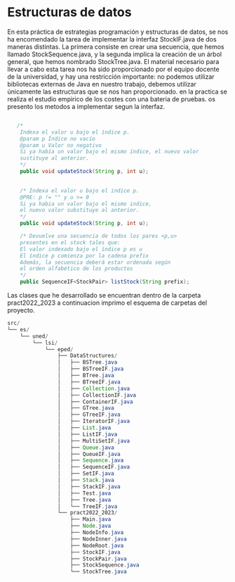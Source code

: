 # Estructuras de datos
En esta práctica de estrategias programación y estructuras de datos, se nos ha encomendado la tarea de implementar la interfaz StockIF.java de dos maneras distintas. La primera consiste en crear una secuencia, que hemos llamado StockSequence.java, y la segunda implica la creación de un árbol general, que hemos nombrado StockTree.java. El material necesario para llevar a cabo esta tarea nos ha sido proporcionado por el equipo docente de la universidad, y hay una restricción importante: no podemos utilizar bibliotecas externas de Java en nuestro trabajo, debemos utilizar únicamente las estructuras que se nos han proporcionado. en la practica se realiza el estudio empirico de los costes con una bateria de pruebas. os presento los metodos a implementar segun la interfaz.

```java

   /*
    Indexa el valor u bajo el índice p.
    @param p Índice no vacío
    @param u Valor no negativo
    Si ya había un valor bajo el mismo índice, el nuevo valor
    sustituye al anterior.
    */
    public void updateStock(String p, int u);
    

    /* Indexa el valor u bajo el indice p.
    @PRE: p != "" y u >= 0
    Si ya habia un valor bajo el mismo indice,
    el nuevo valor substituye al anterior.
    */
    public void updateStock(String p, int u);

    /* Devuelve una secuencia de todos los pares <p,u>
    presentes en el stock tales que:
    El valor indexado bajo el índice p es u
    El índice p comienza por la cadena prefix
    Además, la secuencia deberá estar ordenada según
    el orden alfabético de los productos
    */
    public SequenceIF<StockPair> listStock(String prefix);

```
Las clases que he desarrollado se encuentran dentro de la carpeta pract2022_2023 a continuacion imprimo el esquema de carpetas del proyecto.

```java
src/
└── es/
    └── uned/
        └── lsi/
            └── eped/
                ├── DataStructures/
                │   ├── BSTree.java
                │   ├── BSTreeIF.java
                │   ├── BTree.java
                │   ├── BTreeIF.java
                │   ├── Collection.java
                │   ├── CollectionIF.java
                │   ├── ContainerIF.java
                │   ├── GTree.java
                │   ├── GTreeIF.java
                │   ├── IteratorIF.java
                │   ├── List.java
                │   ├── ListIF.java
                │   ├── MultiSetIF.java
                │   ├── Queue.java
                │   ├── QueueIF.java
                │   ├── Sequence.java
                │   ├── SequenceIF.java
                │   ├── SetIF.java
                │   ├── Stack.java
                │   ├── StackIF.java
                │   ├── Test.java
                │   ├── Tree.java
                │   └── TreeIF.java
                └── pract2022_2023/
                    ├── Main.java
                    ├── Node.java
                    ├── NodeInfo.java
                    ├── NodeInner.java
                    ├── NodeRoot.java
                    ├── StockIF.java
                    ├── StockPair.java
                    ├── StockSequence.java
                    └── StockTree.java

```
